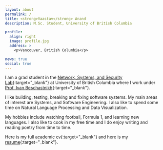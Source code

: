 ```yaml
---
layout: about
permalink: /
title: <strong>Vaastav</strong> Anand
description: M.Sc. Student, University of British Columbia

profile:
  align: right
  image: profile.jpg
  address: >
    <p>Vancouver, British Columbia</p>

news: true
social: true
---
```


I am a grad student in the [Network, Systems, and Security Lab](https://www.cs.ubc.ca/labs/nss/html/index.html){:target="\_blank"} at University of British Columbia where I work under [Prof. Ivan Beschastnikh](https://www.cs.ubc.ca/~bestchai/){:target="\_blank"}.

I like building, testing, breaking and fixing software systems. My main areas of interest are Systems, and Software Engineering.
I also like to spend some time on Natural Language Processing and Data Visualization.

My hobbies include watching football, Formula 1, and learning new languages. 
I also like to cook in my free time and I do enjoy writing and reading poetry from time to time.

Here is my full academic [cv](/assets/files/cv.pdf){:target="\_blank"} and here is my [resume](/assets/files/resume.pdf){:target="\_blank"}.

